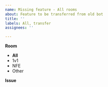 ```yaml
---
name: Missing feature - All rooms
about: Feature to be transferred from old bot
title: ''
labels: All, transfer
assignees: ''

---
```


__Room__
- **All**
- 1v1
- NFE
- Other

__Issue__
